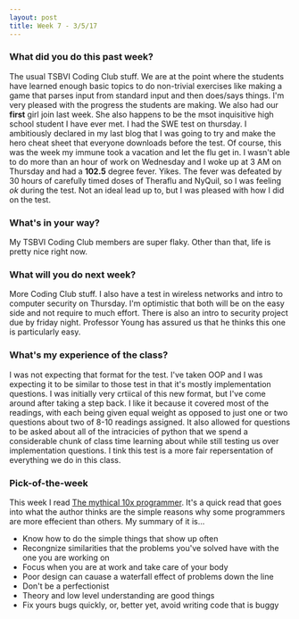 ```yaml
---
layout: post
title: Week 7 - 3/5/17
---
```


### What did you do this past week?
The usual TSBVI Coding Club stuff. We are at the point where the students have learned enough basic topics to do non-trivial exercises like making a game that parses input from standard input and then does/says things. I'm very pleased with the progress the students are making. We also had our **first** girl join last week. She also happens to be the msot inquisitive high school student I have ever met. I had the SWE test on thursday. I ambitiously declared in my last blog that I was going to try and make the hero cheat sheet that everyone downloads before the test. Of course, this was the week my immune took a vacation and let the flu get in. I wasn't able to do more than an hour of work on Wednesday and I woke up at 3 AM on Thursday and had a **102.5** degree fever. Yikes. The fever was defeated by 30 hours of carefully timed doses of Theraflu and NyQuil, so I was feeling *ok* during the test. Not an ideal lead up to, but I was pleased with how I did on the test. 

### What's in your way?
My TSBVI Coding Club members are super flaky. Other than that, life is pretty nice right now.

### What will you do next week?
More Coding Club stuff. I also have a test in wireless networks and intro to computer security on Thursday. I'm optimistic that both will be on the easy side and not require to much effort. There is also an intro to security project due by friday night. Professor Young has assured us that he thinks this one is particularly easy.

### What's my experience of the class?
I was not expecting that format for the test. I've taken OOP and I was expecting it to be similar to those test in that it's mostly implementation questions. I was initially very crtiical of this new format, but I've come around after taking a step back. I like it because it covered most of the readings, with each being given equal weight as opposed to just one or two questions about two of 8-10 readings assigned. It also allowed for questions to be asked about all of the intracicies of python that we spend a considerable chunk of class time learning about while still testing us over implementation questions. I tink this test is a more fair repersentation of everything we do in this class.

### Pick-of-the-week
This week I read [The mythical 10x programmer](http://antirez.com/news/112). It's a quick read that goes into what the author thinks are the  simple reasons why some programmers are more effecient than others. My summary of it is...
- Know how to do the simple things that show up often
- Recongnize similarities that the problems you've solved have with the one you are working on
- Focus when you are at work and take care of your body
- Poor design can cauase a waterfall effect of problems down the line
- Don't be a perfectionist
- Theory and low level understanding are good things
- Fix yours bugs quickly, or, better yet, avoid writing code that is buggy
